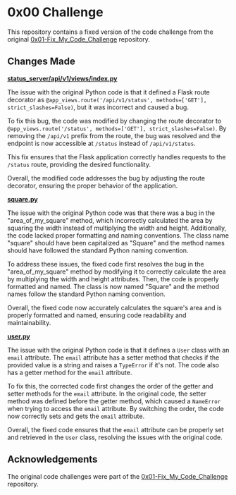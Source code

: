 # 0x00 Challenge

This repository contains a fixed version of the code challenge from the original [0x01-Fix_My_Code_Challenge](https://github.com/alx-tools/0x01-Fix_My_Code_Challenge) repository.

## Changes Made

**[status_server/api/v1/views/index.py](status_server/api/v1/views/index.py)**

The issue with the original Python code is that it defined a Flask route decorator as `@app_views.route('/api/v1/status', methods=['GET'], strict_slashes=False)`, but it was incorrect and caused a bug.

To fix this bug, the code was modified by changing the route decorator to `@app_views.route('/status', methods=['GET'], strict_slashes=False)`. By removing the `/api/v1` prefix from the route, the bug was resolved and the endpoint is now accessible at `/status` instead of `/api/v1/status`.

This fix ensures that the Flask application correctly handles requests to the `/status` route, providing the desired functionality.

Overall, the modified code addresses the bug by adjusting the route decorator, ensuring the proper behavior of the application.

**[square.py](square.py)**

The issue with the original Python code was that there was a bug in the "area_of_my_square" method, which incorrectly calculated the area by squaring the width instead of multiplying the width and height. Additionally, the code lacked proper formatting and naming conventions. The class name "square" should have been capitalized as "Square" and the method names should have followed the standard Python naming convention.

To address these issues, the fixed code first resolves the bug in the "area_of_my_square" method by modifying it to correctly calculate the area by multiplying the width and height attributes. Then, the code is properly formatted and named. The class is now named "Square" and the method names follow the standard Python naming convention.

Overall, the fixed code now accurately calculates the square's area and is properly formatted and named, ensuring code readability and maintainability.

**[user.py](user.py)**

The issue with the original Python code is that it defines a `User` class with an `email` attribute. The `email` attribute has a setter method that checks if the provided value is a string and raises a `TypeError` if it's not. The code also has a getter method for the `email` attribute.

To fix this, the corrected code first changes the order of the getter and setter methods for the `email` attribute. In the original code, the setter method was defined before the getter method, which caused a `NameError` when trying to access the `email` attribute. By switching the order, the code now correctly sets and gets the `email` attribute.

Overall, the fixed code ensures that the `email` attribute can be properly set and retrieved in the `User` class, resolving the issues with the original code.

## Acknowledgements

The original code challenges were part of the [0x01-Fix_My_Code_Challenge](https://github.com/alx-tools/0x01-Fix_My_Code_Challenge) repository.
